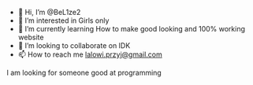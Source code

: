 - 👋 Hi, I’m @BeL1ze2
- 👀 I’m interested in Girls only
- 🌱 I’m currently learning How to make good looking and 100% working website
- 💞️ I’m looking to collaborate on IDK
- 📫 How to reach me lalowi.przyj@gmail.com

<!---
BeL1ze2/BeL1ze2 is a ✨ special ✨ repository because its `README.md` (this file) appears on your GitHub profile.
You can click the Preview link to take a look at your changes.
--->
I am looking for someone good at programming
